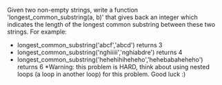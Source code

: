 
Given two non-empty strings, write a function 'longest_common_substring(a, b)' that gives back an integer which indicates the length of the longest common substring between these two strings.
For example:
- longest_common_substring('abcf','abcd') returns 3
- longest_common_substring('nghiiiii','nghiabdre') returns 4
- longest_common_substring('hehehihiheheho','hehebabaheheho') returns 6
*Warning: this problem is HARD, think about using nested loops (a loop in another loop) for this problem. Good luck :)
